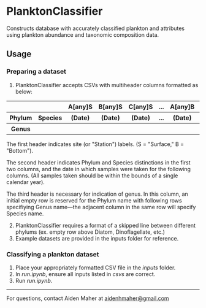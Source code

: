 # PlanktonClassifier
Constructs database with accurately classified plankton and attributes using plankton abundance and taxonomic composition data.

## Usage
### Preparing a dataset
1. PlanktonClassifier accepts CSVs with multiheader columns formatted as below:

<table>
    <th></th>
    <th></th>
    <th>A[any]S</th>
    <th>B[any]S</th>
    <th>C[any]S</th>
    <th>...</th>
    <th>A[any]B</th>
    <th>B[any]B</th>
    <th>C[any]B</th>
    <th>...</th>
  </tr>
    <th>Phylum</th>
    <th>Species</th>
    <th>(Date)</th>
    <th>(Date)</th>
    <th>(Date)</th>
    <th>...</th>
    <th>(Date)</th>
    <th>(Date)</th>
    <th>(Date)</th>
    <th>...</th>
  </tr>
    <th>Genus</th>
    <th></th>
    <th></th>
    <th></th>
    <th></th>
    <th></th>
    <th></th>
    <th></th>
    <th></th>
    <th></th>
  </tr>
</table>

The first header indicates site (or "Station") labels. (S = "Surface," B = "Bottom").

The second header indicates Phylum and Species distinctions in the first two columns, and the date in which samples were taken for the following columns. (All samples taken should be within the bounds of a single calendar year).

The third header is necessary for indication of genus. In this column, an initial empty row is reserved for the Phylum name with following rows specifiying Genus name—the adjacent column in the same row will specify Species name.

2. PlanktonClassifier requires a format of a skipped line between different phylums (ex. empty row above Diatom, Dinoflagellate, etc.)
3. Example datasets are provided in the inputs folder for reference.

### Classifying a plankton dataset
1. Place your appropriately formatted CSV file in the _inputs_ folder.
2. In _run.ipynb_, ensure all inputs listed in _csvs_ are correct.
3. Run _run.ipynb_.

---
For questions, contact Aiden Maher at aidenhmaher@gmail.com

